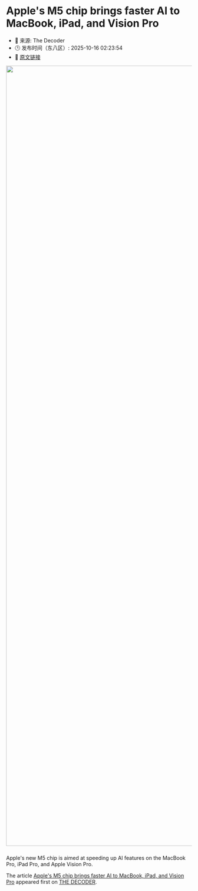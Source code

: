# Apple's M5 chip brings faster AI to MacBook, iPad, and Vision Pro
- 📅 来源: The Decoder
- 🕒 发布时间（东八区）: 2025-10-16 02:23:54
- 🔗 [原文链接](https://the-decoder.com/apples-m5-chip-brings-faster-ai-to-macbook-ipad-and-vision-pro/)

<p><img alt="" class="attachment-full size-full wp-post-image" height="1210" src="https://the-decoder.com/wp-content/uploads/2025/10/apple_m5_logo.png" style="height: auto; margin-bottom: 10px;" width="2117" /></p>
<p>        Apple's new M5 chip is aimed at speeding up AI features on the MacBook Pro, iPad Pro, and Apple Vision Pro.</p>
<p>The article <a href="https://the-decoder.com/apples-m5-chip-brings-faster-ai-to-macbook-ipad-and-vision-pro/">Apple&#039;s M5 chip brings faster AI to MacBook, iPad, and Vision Pro</a> appeared first on <a href="https://the-decoder.com">THE DECODER</a>.</p>